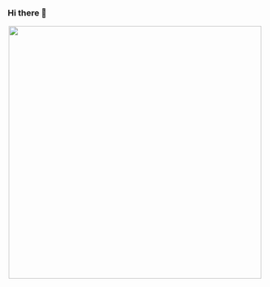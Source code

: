 ### Hi there 👋

<div id="header" align="center">
  <img src="https://media.giphy.com/media/QNFhOolVeCzPQ2Mx85/giphy.gif" width="500"/>
</div>
